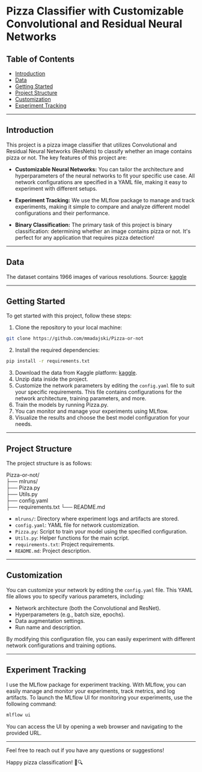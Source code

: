 # Pizza Classifier with Customizable Convolutional and Residual Neural Networks

## Table of Contents
- [Introduction](#introduction)
- [Data](#data)
- [Getting Started](#getting-started)
- [Project Structure](#project-structure)
- [Customization](#customization)
- [Experiment Tracking](#experiment-tracking)
---

## Introduction

This project is a pizza image classifier that utilizes Convolutional and Residual Neural Networks (ResNets) to classify whether an image contains pizza or not. The key features of this project are:

- **Customizable Neural Networks:** You can tailor the architecture and hyperparameters of the neural networks to fit your specific use case. All network configurations are specified in a YAML file, making it easy to experiment with different setups.

- **Experiment Tracking:** We use the MLflow package to manage and track experiments, making it simple to compare and analyze different model configurations and their performance.

- **Binary Classification:** The primary task of this project is binary classification: determining whether an image contains pizza or not. It's perfect for any application that requires pizza detection!

---

## Data

The dataset contains 1966 images of various resolutions. 
Source: [kaggle](https://www.kaggle.com/datasets/carlosrunner/pizza-not-pizza)


---

## Getting Started

To get started with this project, follow these steps:

1. Clone the repository to your local machine:
```bash
git clone https://github.com/mmadajski/Pizza-or-not
```
2. Install the required dependencies:
```bash
pip install -r requirements.txt
```
3. Download the data from Kaggle platform: [kaggle](https://www.kaggle.com/datasets/carlosrunner/pizza-not-pizza).
4. Unzip data inside the project.
5. Customize the network parameters by editing the `config.yaml` file to suit your specific requirements. This file contains configurations for the network architecture, training parameters, and more.
6. Train the models by running Pizza.py.
7. You can monitor and manage your experiments using MLflow.
8. Visualize the results and choose the best model configuration for your needs.

---

## Project Structure

The project structure is as follows:

Pizza-or-not/  
├── mlruns/  
├── Pizza.py  
├── Utils.py  
├── config.yaml  
├── requirements.txt
└── README.md  

- `mlruns/`: Directory where experiment logs and artifacts are stored.
- `config.yaml`: YAML file for network customization.
- `Pizza.py`: Script to train your model using the specified configuration.
- `Utils.py`: Helper functions for the main script.
- `requirements.txt`: Project requirements.
- `README.md`: Project description.

---

## Customization

You can customize your network by editing the `config.yaml` file. This YAML file allows you to specify various parameters, including:

- Network architecture (both the Convolutional and ResNet).
- Hyperparameters (e.g., batch size, epochs).
- Data augmentation settings.
- Run name and description.

By modifying this configuration file, you can easily experiment with different network configurations and training options.

---

## Experiment Tracking

I use the MLflow package for experiment tracking. With MLflow, you can easily manage and monitor your experiments, track metrics, and log artifacts. To launch the MLflow UI for monitoring your experiments, use the following command:
```bash
mlflow ui
```
You can access the UI by opening a web browser and navigating to the provided URL.

---


Feel free to reach out if you have any questions or suggestions!

Happy pizza classification! 🍕🔍
